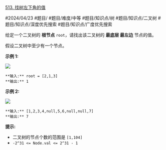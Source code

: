 [513. 找树左下角的值](https://leetcode.cn/problems/find-bottom-left-tree-value/)

#2024/04/23 #题目/ #题目/难度/中等  #题目/知识点/树 #题目/知识点/二叉树 #题目/知识点/深度优先搜索 #题目/知识点/广度优先搜索

给定一个二叉树的 **根节点** `root`，请找出该二叉树的 **最底层 最左边** 节点的值。

假设二叉树中至少有一个节点。

**示例 1:**

![](https://assets.leetcode.com/uploads/2020/12/14/tree1.jpg)
```
**输入:** root = [2,1,3]
**输出:** 1
```

**示例 2:**

![](https://assets.leetcode.com/uploads/2020/12/14/tree2.jpg)
```
**输入:** [1,2,3,4,null,5,6,null,null,7]
**输出:** 7
```

**提示:**

- 二叉树的节点个数的范围是 `[1,104]`
- `-2^31 <= Node.val <= 2^31 - 1`